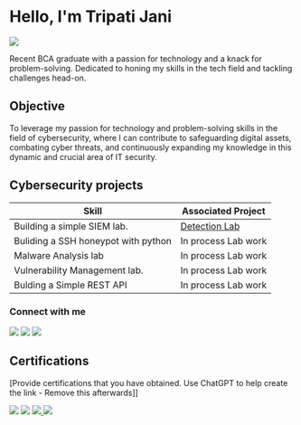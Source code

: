 # Hello, I'm Tripati Jani
<a href="https://www.linkedin.com/in/tripati-jani-b100192a7/"><img src="https://img.shields.io/badge/-LinkedIn-0072b1?&style=for-the-badge&logo=linkedin&logoColor=white" /></a>

Recent BCA graduate with a passion for technology and a knack for problem-solving. Dedicated to honing my skills in the tech field and tackling challenges head-on.

## Objective
To leverage my passion for technology and problem-solving skills in the field of cybersecurity, where I can contribute to safeguarding digital assets, combating cyber threats, and continuously expanding my knowledge in this dynamic and crucial area of IT security.

## Cybersecurity projects

| Skill                                         | Associated Project         |
|-----------------------------------------------|----------------------------|
| Building a simple SIEM lab.         | <a href="https://github.com/Tripati3000/SIEM-system">Detection Lab</a>|
| Buliding a SSH honeypot with python          | In process Lab work|
| Malware Analysis lab                          | In process Lab work|
| Vulnerability Management lab.                 | In process Lab work|
| Bulding a Simple REST API                     | In process Lab work|


### Connect with me
<div>
    <a href="https://replit.com/@situjani1932"><img src="https://img.shields.io/badge/-Replit-0072b1?&style=for-the-badge&logo=Replit&logoColor=white" /></a>
    <a href="https://twitter.com/Tripatijani3000"><img src="https://img.shields.io/badge/-Twitter-1DA1F2?&style=for-the-badge&logo=Twitter&logoColor=white" /></a>
    <a href="https://www.hackthebox.com/home/users/profile/1841018"><img src="https://img.shields.io/badge/-Hackthebox-9cf?style=for-the-badge&logo=hackthebox&logoColor=white" /></a>
</div>

## Certifications
[Provide certifications that you have obtained. Use ChatGPT to help create the link - Remove this afterwards]]
<div>
<a href=""><img src="https://img.shields.io/badge/-GoogleCybersecurity-0072b1?&style=for-the-badge&logo=Google&logoColor=white" /></a>
<a href="https://replit.com/@situjani1932"><img src="https://img.shields.io/badge/-Python-007ACC?&style=for-the-badge&logo=Python&logoColor=white" /></a>
<a href=""><img src="https://img.shields.io/badge/-Cybersecurity-4D4D4D?&style=for-the-badge&logo=TheLinuxfoundation &logoColor=white" />
<a href=""><img src="https://img.shields.io/badge/-Linux-006400?&style=for-the-badge&logo=linux&logoColor=white" /></a>
</div>


